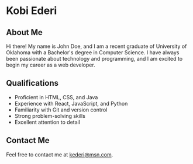 # Kobi Ederi

## About Me

Hi there! My name is John Doe, and I am a recent graduate of University of Oklahoma with a Bachelor's degree in Computer Science. I have always been passionate about technology and programming, and I am excited to begin my career as a web developer.

## Qualifications

- Proficient in HTML, CSS, and Java
- Experience with React, JavaScript, and Python
- Familiarity with Git and version control
- Strong problem-solving skills
- Excellent attention to detail


## Contact Me

Feel free to contact me at [kederi@msn.com](mailto:kederi@msn.com).
